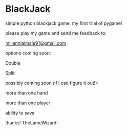 # BlackJack
simple python blackjack game. my first trial of pygame!  

please play my game and send me feedback to:

millennialmale91@gmail.com

options coming soon: 

Double

Split

possibly coming soon (if i can figure it out!): 

more than one hand

more than one player 

ability to save

thanks!
TheLameWizard!

